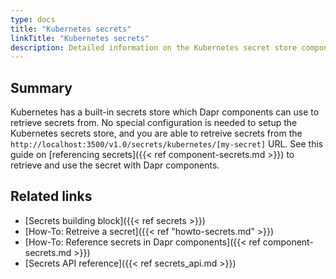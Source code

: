 ```yaml
---
type: docs
title: "Kubernetes secrets"
linkTitle: "Kubernetes secrets"
description: Detailed information on the Kubernetes secret store component
---
```


## Summary

Kubernetes has a built-in secrets store which Dapr components can use to retrieve secrets from. No special configuration is needed to setup the Kubernetes secrets store, and you are able to retreive secrets from the `http://localhost:3500/v1.0/secrets/kubernetes/[my-secret]` URL. See this guide on [referencing secrets]({{< ref component-secrets.md >}}) to retrieve and use the secret with Dapr components.

## Related links
- [Secrets building block]({{< ref secrets >}})
- [How-To: Retreive a secret]({{< ref "howto-secrets.md" >}})
- [How-To: Reference secrets in Dapr components]({{< ref component-secrets.md >}})
- [Secrets API reference]({{< ref secrets_api.md >}})
